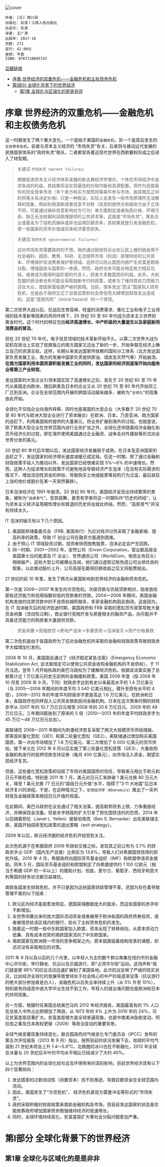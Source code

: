 ![cover](https://img3.doubanio.com/view/subject/l/public/s29527790.jpg)

    作者: [日] 西川润
    出版社: 后浪丨江西人民出版社
    出品方: 后浪
    译者: 王广涛
    出版年: 2017-10
    页数: 272
    定价: 42.00元
    装帧: 平装
    ISBN: 9787210095743

[豆瓣链接](https://book.douban.com/subject/27087127/)

- [序章 世界经济的双重危机——金融危机和主权债务危机](#序章-世界经济的双重危机金融危机和主权债务危机)
- [第I部分 全球化背景下的世界经济](#第i部分-全球化背景下的世界经济)
  - [第1章 全球化与区域化的是是非非](#第1章-全球化与区域化的是是非非)

# 序章 世界经济的双重危机——金融危机和主权债务危机
这一时期发生了两个重大变化，一个是始于美国的`金融危机`，另一个是其后发生的`主权债务危机`。前者与资本主义经济的 “市场失灵”有关，后者则与推动近代发展的民族国家体系的“政府失灵”相关。二者都宣告着近现代世界在西欧霸权形成之后进入了转型期。

>关键词 `市场失灵（market failures）`
>
>根据促进资本主义经济体系发展的新古典经济学理论，个体在市场经济中追求各自的利益，其结果将会实现最佳的价格均衡和资源配置。但作为前提条件的完全竞争市场（多个卖方和买方按照同等条件参与市场，由其相互之间的供需关系决定价格）只是一种假设，实际上会发生一些市场原理所无法解释的现象，例如利用垄断或者信息不对称（信息的提供方和接收方由于立场不同，可能通过操纵信息影响对方行为）单方面制定或者抬高价格、环境污染、缺乏无法依据利润原理提供的公共资本等，这就是“市场失灵”。某些企业或基金为了投机而操纵或非法运用巨额资本，其结果就是引发金融危机，使一些国家的货币价值或实体经济蒙受损失。

>关键词 `政府失灵（governmental failures)`
>
>应对市场失灵需要政府的干预。政府通过税收将企业和公民上缴的税金用于社会福利、国防、教育、科研、无法按照市场（利润）原理供给的公共资本、环境保护及消费者保护等领域。这样可以防止国民内部产生贫富差距和分裂，增强国民与国家的一体感。然而，政府也有可能与特定势力相互勾结，或者成为既得利益阶层的代言人，损害大多数国民的利益。此外，大权在握的统治者也有可能会采取独断专行的政策，或者为了维持其权力而极力迎合大众，使国家面临更严峻的困境。当前，很多发达“民主”国家陷入债务危机，也是由于政府忘记了自我监管和社会责任而大肆增加财政支出造成的。这是“道德风险”（moral hazard）的一个体现。

第二次世界大战以后，在战后生育高峰、旺盛的消费需求、重化工业和电子工业领域的技术革新等因素的共同作用下，20 世纪 50 至 60 年代成为资本主义世界的黄金时代。这个时代的特征包括**经济高速增长、中产阶级的大量诞生以及家庭耐用消费品的普及**。

但在 20 世纪 70 年代，电子信息领域的技术革新开始不久，以第二次世界大战为契机在政治上实现了民族独立的南方国家又迈出了新的一步，开始争取在经济上确立自己的资源主权。这样，长期以来发达国家所依赖的国际分工体系（北方发达国家负责发展工业，南方的发展中国家负责提供原油、煤炭及天然气等）开始崩溃。**在南方国家利用本国资源积极发展工业的同时，发达国家的经济则逐渐开始向服务业等第三产业转型**。

发达国家的大型企业引领本国实现了高速增长之后，首先于 20 世纪 60 至 70 年代从美国走向欧洲，随后欧美及日本的企业又从 20 世纪 70 至 80 年代开始将工厂迁到亚洲。企业在全球范围内开展的跨国活动越来越多，被称为`“全球化”`的现象由此开始。

全球化不仅指企业向海外转移，同时也是美国的大型企业（大多数于 20 世纪 70 至 80 年代与欧洲大型企业进行了资本融合）在欧洲、日本，乃至亚洲、南方国家的追赶下，利用美国政府提供的大量美元，将业务扩展到海外的过程。也就是说，除了欧美大型企业在世界范围内进行业务扩张之外，全球化还伴随着经济金融化和货币经济化的过程，即在海外使用美国通过企业融资、战争及对外援助等形式向全世界分发的美元。

20 世纪 80 年代后半期以后，发达国家经济发展趋于成熟，在日本及亚洲国家的追赶之下，发达国家的经济增长速度减缓已成定局。在这一时期，除了通过金融和财政政策手段人为推动以外，发达国家已经很难实现 5%～6% 的中速增长。然而，这种人为促进增长的政策不可避免地会导致经济产生泡沫（在没有实际需求的情况下，增加流动性资金的供给，导致购买土地或股票等投机行为泛滥，最后疯狂上涨的地价或股价在某一天突然暴跌）。

日本泡沫经济在 1991 年崩溃。20 世纪 90 年代，美国经济呈现出持续繁荣的景象，被称为`“高原景气”`。受其鼓舞，甚至有学者将这一时期叫作“历史的终结”，认为资本主义经济呈周期性增长和衰退的历史将会就此终结。然而，“高原景气”并没有持续太久。

IT 泡沫的破灭有以下几个原因。

1. 美国联邦储备委员会（FRB, 美国央行）为应对经济过热采取了金融紧缩、提高利率的政策，导致 IT 创业公司在融资方面遇到困难。
1. 由于担心 IT 领域投资过剩，投资者转而抛售股票，泡沫必定会产生回跌。
1. 同一时期，2001—2002 年，安然公司（Enron Corporation，营业额高居全美国第七位的能源及 IT 企业）、世界通信公司（WorldCom，电信业务巨头）相继破产。这些大型公司被爆出丑闻，他们通过虚假记账伪造公司业绩优良的假象，以此推动股价上升，公司高层在赢得巨额收益之后又将股票抛出。

21 世纪的前 10 年里，发生了两次从美国影响到世界经济的金融和债务危机。

第一次是 2006—2007 年发生的次贷危机。次级贷款与优级贷款相对，指发放给那些还贷能力和信用指数较低的贷款者的贷款。2004—2006 年期间，美国金融机构发放的住房贷款中的不良债权越积越多，多家金融机构因此倒闭。这是因为，在 IT 泡沫破灭后的经济低迷时期，美国政府和 FRB 采取的宽松货币政策导致大量资金闲置（流动性过剩），商业银行竞相开发与房屋相关的融资产品，向可能并不具备还贷能力的购房者大量提供贷款。

>资金闲置→竞相放贷→房地产泡沫→多重债务→泡沫破灭→资产价格暴跌

第二次危机是由于各国政府为了应对金融危机所采取的金融和财政政策导致财政赤字大幅增加引发的。

2008 年 10 月，美国国会通过了《经济稳定紧急法案》（Emergency Economic Stabilization Act, 该法案规定可以使用公共资金收购金融机构的不良债权）。于 11 月当选，翌年 1 月开始执政的奥巴马政权为了缓解经济危机，依据该法案实施了总额累计近 1 万亿美元的史无前例的金融缓和政策。美国 2009 年度（指 2008 年 10 月至 2009 年 9 月，下同）财政赤字达到有史以来最高水平的 1.4 万亿美元（与 2005—2008 年期间的年度平均 3 540 亿美元相比，骤升至原有水平的 4 倍），2009—2012 年的年度平均财政赤字更是高达 1.6 万亿美元。在欧洲和日本，各国政府也同样投入公共资金救助民间金融机构。日本在这次萧条时期的财政赤字从 2007 年的 10.7 万亿日元增至 2008 年的 20.6 万亿日元、2009 年的 49 万亿日元，三年期间膨胀到了原来的 5 倍（2010—2013 年的年度平均财政赤字为 45 万亿～48 万亿日元左右）。

美联储在 2008—2011 年期间为刺激经济恢复采取了两次大规模货币供给措施，即第首轮量化宽松（QE1）和第二轮量化宽松（QE2）。美联储通过增加购买美国国债，第一次向市场增加了 1.6 万亿美元、第二次增加了 6 000 亿美元的货币供给。接下来又在 2012 年 8 月以后实施了第三轮量化宽松政策（QE3），大量收购金融机构发行的抵押贷款支持证券（每月 400 亿美元），向市场注入资金，期望实现经济复苏。

但是，这些量化宽松政策却动摇了市场对美国国债的信任，导致美元相比于欧元和日元不断贬值。特别是 2011 年 7 月，美元对日元汇率跌破 1 美元兑换 80 日元大关，降至 1 美元兑换 77 日元的“超级日元升值”水平，阻碍了“3·11 大地震”后日本经济复兴的进程。于是，在这种情况之下，`安倍经济学（Abenomics）`推出了一系列财政及金融政策来挽回日元升值的局面。

在此期间，奥巴马政府在议会通过了相关法案，提高联邦债务上限，力争重振经济，并确保现金流量。但是赤字财政的扩大引发了担忧国债违约的恐慌，2014 年以后随着耶伦（Janet L. Yellen）接替伯南克（Ben S. Bernanke）出任美联储主席，美国开始探索宽松政策的退出策略（exit strategy）。

2009 年以后，欧元经济圈的经济危机开始受到关注。

此次危机源于在希腊政府 2009 年政权交替之际，发现其之前公布为 3.7% 的财政赤字占 GDP（国内生产总值）比例实为 13.6%，导致人们对希腊国债信用的担忧升级。2010 年 4 月，希腊政府向国际货币基金组织（IMF）和欧盟申请资金援助。同年 5 月，国际货币基金组织和欧盟制定了向希腊提供约 1 100 亿欧元（相当于希腊 GDP 的一半以上）的援助计划。但是，爱尔兰、葡萄牙、西班牙和意大利等国的财务状况都日益堪忧。

南欧各国发生财政危机，并不只是因为这些国家财政管理不善，还因为存在着导致管理不善的以下因素：

1. 欧元区内经济差距愈发明显，德国获得数额庞大的盈余，而这些国家的赤字却不断增加。
2. 全世界闲置出来的庞大国际流动资金或者被用于欧洲各国的政府债券投资，或者被借贷给该区域内的银行，助长了主权债务危机的发生。
3. 随着这一时期一些中东欧国家加入欧盟，资本出现了转移倾向，从原本劳动力低廉、具有成本优势的南欧国家流向了中东欧国家。
4. 南欧国家在欧洲统一市场的竞争框架之内，原本就面临着结构改革的课题，却迟迟没有采取相应的对策。

2011 年 9 月以及以后的几个月里，以年轻人为主的数千群众聚集在纽约市的金融中心华尔街，举行静坐、抗议以及示威游行，即“占领华尔街”运动。这场声称“我们就是那 99%”的抗议活动迅速扩展到了美国各地。此次抗议反映了严峻的现实状况，比如经济全球化的发展导致曾经处于社会核心的中产阶级逐渐没落（抗议游行的绝大部分参加者是白人），金融危机以后失业率持续上升（从 5% 升至 10%），特别是有四成高中或大学毕业生找不到工作。年轻人的就业难问题也是欧洲和日本的共同现象。

另一方面，根据时任美国总统奥巴马的 2012 年经济报告，美国最富有的 1% 人口在总收入中所占比例增加了两倍，从 1973 年的 8% 上升为 2010 年的 24%，可见贫富差距显著扩大。贫富差距增大是全球普遍现象，也是中南美洲急剧变动、阿拉伯之春及日本政权更替（2009）等政治变动的重要背景。

全球气候变暖现象持续恶化，联合国政府间气候变化专门委员会（IPCC）发布的第五次评估报告（2013 年 9 月）指出，按照目前的状况发展下去，地球的平均气温到 21 世纪末将会上升 1.4～5.8℃。北极圈的冰川也在不断融化，2012 年全球总冰量与 20 世纪后半叶的平均水平相比已经减少了大约 40%。

以上为世界范围内的全球化给社会及环境带来的深刻影响，目前世界经济具有以下四个显著倾向：

1. 发达国家的过剩流动性（闲置资本）找不到用途，导致巨额资金在全球范围内流动。
1. 因此，美国发生了“次贷危机”， 经济危机表现为雷曼冲击等形式的“市场失灵”。
1. 政府采取积极的财政政策来救助金融机构及市场，但目前发达国家的状态是仅能依靠政府增加国家债务勉强维持经济的低速增长。
1. 同时，全球环境持续恶化，贫富差距扩大等社会分裂问题愈加严重。

# 第I部分 全球化背景下的世界经济
## 第1章 全球化与区域化的是是非非









